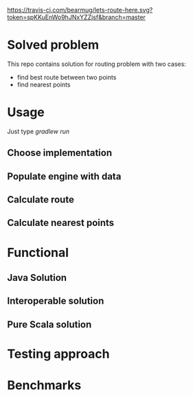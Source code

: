 https://travis-ci.com/bearmug/lets-route-here.svg?token=spKKuEnWo9hJNxYZZjsf&branch=master

# Solved problem
This repo contains solution for routing problem with two cases:
 - find best route between two points
 - find nearest points
 
# Usage
Just type *gradlew run*

## Choose implementation
## Populate engine with data
## Calculate route
## Calculate nearest points
# Functional
## Java Solution
## Interoperable solution
## Pure Scala solution
# Testing approach
# Benchmarks
